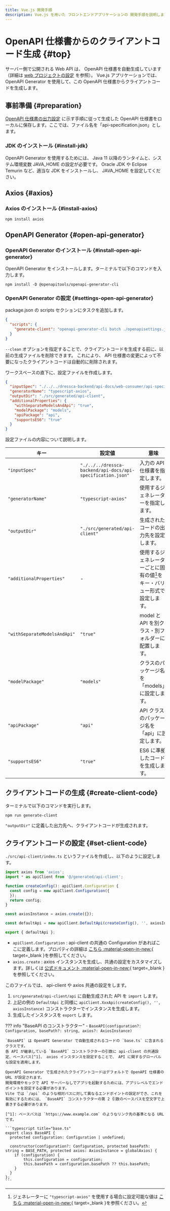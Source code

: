 ```yaml
---
title: Vue.js 開発手順
description: Vue.js を用いた フロントエンドアプリケーションの 開発手順を説明します。
---
```


# OpenAPI 仕様書からのクライアントコード生成 {#top}

サーバー側で公開される Web API は、 OpenAPI 仕様書を自動生成しています（詳細は [web プロジェクトの設定](../java/sub-project-settings/web-project-settings.md) を参照）。 Vue.js アプリケーションでは、 OpenAPI Generator を使用して、この OpenAPI 仕様書からクライアントコードを生成します。

## 事前準備 {#preparation}

[OpenAPI 仕様書の出力設定](../java/sub-project-settings/web-project-settings.md#open-api-specification-output-configuration) に示す手順に従って生成した OpenAPI 仕様書をローカルに保存します。ここでは、ファイル名を「api-specification.json」とします。

### JDK のインストール {#install-jdk}

OpenAPI Generator を使用するためには、 Java 11 以降のランタイムと、システム環境変数 JAVA_HOME の設定が必要です。 Oracle JDK や Eclipse Temurin など、適当な JDK をインストールし、 JAVA_HOME を設定してください。

## Axios {#axios}

### Axios のインストール {#install-axios}

```terminal
npm install axios
```

## OpenAPI Generator {#open-api-generator}

### OpenAPI Generator のインストール {#install-open-api-generator}

OpenAPI Generator をインストールします。ターミナルで以下のコマンドを入力します。

<!-- cspell:disable -->

```terminal
npm install -D @openapitools/openapi-generator-cli
```

<!-- cspell:enable -->

### OpenAPI Generator の設定 {#settings-open-api-generator}

package.json の scripts セクションにタスクを追加します。

<!-- cspell:disable -->

```json title="package.json"
{
  "scripts": {
    "generate-client": "openapi-generator-cli batch ./openapisettings.json --clean"
  }
}
```

`--clean` オプションを指定することで、クライアントコードを生成する前に、以前の生成ファイルを削除できます。
これにより、 API 仕様書の変更によって不要になったクライアントコードは自動的に削除されます。

ワークスペースの直下に、設定ファイルを作成します。

```json title="openapisettings.json"
{
  "inputSpec": "./../../dressca-backend/api-docs/web-consumer/api-specification.json",
  "generatorName": "typescript-axios",
  "outputDir": "./src/generated/api-client",
  "additionalProperties": {
    "withSeparateModelsAndApi": "true",
    "modelPackage": "models",
    "apiPackage": "api",
    "supportsES6": "true"
  }
}
```

<!-- cspell:enable -->

設定ファイルの内容について説明します。

| キー                         | 設定値                                                      | 意味                                                |
| ---------------------------- | ----------------------------------------------------------- | --------------------------------------------------- |
| `"inputSpec"`                | `"./../../dressca-backend/api-docs/api-specification.json"` | 入力の API 仕様書を指定します。                     |
| `"generatorName"`            | `"typescript-axios"`                                        | 使用するジェネレーターを指定します。                |
| `"outputDir"`                | `"./src/generated/api-client"`                              | 生成されたコードの出力先を設定します。              |
| `"additionalProperties"`     | -                                                           | 使用するジェネレーターごとに固有の値[^1]をキー・バリュー形式で設定します。|
| `"withSeparateModelsAndApi"` | `"true"`                                                    | model と API を別クラス・別フォルダーに配置します。 |
| `"modelPackage"`             | `"models"`                                                  | クラスのパッケージ名を「models」に設定します。      |
| `"apiPackage"`               | `"api"`                                                     | API クラスのパッケージ名を「api」に設定します。     |
| `"supportsES6"`              | `"true"`                                                    | ES6 に準拠したコードを生成します。                  |

## クライアントコードの生成 {#create-client-code}

ターミナルで以下のコマンドを実行します。

```terminal
npm run generate-client
```

`"outputDir"` に定義した出力先へ、クライアントコードが生成されます。

## クライアントコードの設定 {#set-client-code}

`./src/api-client/index.ts` というファイルを作成し、以下のように設定します。

```typescript title="index.ts"
import axios from 'axios';
import * as apiClient from '@/generated/api-client';

function createConfig(): apiClient.Configuration {
  const config = new apiClient.Configuration({
  });
  return config;
}

const axiosInstance = axios.create({});

const defaultApi = new apiClient.DefaultApi(createConfig(), '', axiosInstance);

export { defaultApi };
```

- `apiClient.Configuration` : api-client の共通の Configuration があればここに定義します。プロパティの詳細は [こちら :material-open-in-new:](https://github.com/OpenAPITools/openapi-generator/blob/master/modules/openapi-generator/src/main/resources/typescript-axios/configuration.mustache){ target=_blank }を参照してください。
- `axios.create` : axios インスタンスを生成し、共通の設定をカスタマイズします。詳しくは [公式ドキュメント :material-open-in-new:](https://github.com/axios/axios#request-config){ target=_blank }を参照してください。

このファイルでは、 api-client や axios 共通の設定をします。

1. `src/generated/api-client/api` に自動生成された API を `import` します。
1. 上記の例の `DefaultApi` と同様に `apiClient.XxxApi(createConfig(), '', axiosInstance)` コンストラクターでインスタンスを生成します。
1. 生成したインスタンスを `export` します。

??? info "BaseAPI のコンストラクター"
    - `BaseAPI(configuration?: Configuration, basePath?: string, axios?: AxiosInstance)`

    `BaseAPI` は OpenAPI Generator で自動生成されるコードの `base.ts` に含まれるクラスです。
    各 API が継承している `BaseAPI` コンストラクターの引数に api-client の共通設定、ベースパス[^1]、 axios インスタンスを設定することで、 API に関するグローバルな設定を適用します。

    OpenAPI Generator で生成されたクライアントコードはデフォルトで OpenAPI 仕様書の URL が設定されます。
    開発環境やモックで API サーバーなしでアプリを起動するためには、アプリレベルでエンドポイントを設定する必要があります。
    Vite では `/api` のような相対パスに対して異なるエンドポイントの設定ができ、これを有効にするためには、 `BaseAPI` コンストラクターの第 2 引数のベースパスを空文字で上書きする必要があります。

    [^1]: ベースパスは `https://www.example.com` のようなリンク先の基準となる URL です。

    ```typescript title="base.ts"
    export class BaseAPI {
      protected configuration: Configuration | undefined;

      constructor(configuration?: Configuration, protected basePath: string = BASE_PATH, protected axios: AxiosInstance = globalAxios) {
        if (configuration) {
            this.configuration = configuration;
            this.basePath = configuration.basePath ?? this.basePath;
        }
      }
    };
    ```

[^1]: ジェネレーターに `"typescript-axios"` を使用する場合に設定可能な値は [こちら :material-open-in-new:](https://openapi-generator.tech/docs/generators/typescript-axios){ target=_blank }を参照ください。
